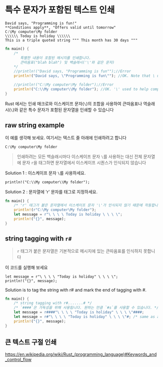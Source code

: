 # 특수 문자가 포함된 텍스트 인쇄

```shell
David says, "Programming is fun!"
**Conditions apply**, "Offers valid until tomorrow"
C:\My computer\My folder
\\\\\\ Today is holiday \\\\\\
This is a triple quoted string """ This month has 30 days """
```

```rust
fn main() {
    /*
       특별한 내용이 포함된 메시지를 인쇄합니다.
       큰따옴표("blah blah") 및 백슬래시('\'와 같은 문자)
    */
    //println!("David says, "Programming is fun"");//Error
    println!("David says, \"Programming is fun\""); //OK. Note that \ used to help compiler escape ' " '

    //println!("C:\My computer\My folder");//Error
    println!("C:\\My computer\\My folder"); //OK. '\' used to help compiler escape '\'
}
```

Rust 에서는 인쇄 매크로와 이스케이프 문자(`\`)의 조합을 사용하여 큰따옴표나 역슬래시(`\`)와 같은 특수 문자가 포함된 문자열을 인쇄할 수 있습니다


## raw string example

이 예를 생각해 보세요. 여기서는 텍스트 줄 아래에 인쇄하려고 합니다

```shell
C:\My computer\My folder
```

> 인쇄하려는 모든 백슬래시마다 이스케이프 문자 `\`를 사용하는 대신 전체 문자열에 문자 `r`을 태그하면 문자열에서 이스케이프 시퀀스가 인식되지 않습니다

Solution 1 : 이스케이프 문자 `\`를 사용하세요.

`println!("C:\\My computer\\My folder");`

Solution 2 : 문자열에 'r' 문자를 태그로 지정하세요.

```rust
fn main() {
    /* 'r' 태그가 붙은 문자열에서 이스케이프 문자 '\'가 인식되지 않기 때문에 작동합니다 */
    println!(r"C:\My computer\My folder");
    let message = r"\ \ \ \ Today is holiday \ \ \ \";
    println!("{}", message);
}
```


## string tagging with `r#`

> `r` 태그가 붙은 문자열은 기본적으로 메시지에 있는 큰따옴표를 인식하지 못합니다

이 코드를 실행해 보세요

```
let message = r"\ \ \ \ "Today is holiday" \ \ \ \";
println!("{}", message);
```


Solution is to tag the string with r# and mark the end of tagging with #.


```rust
fn main() {
    /* string tagging with r#.......# */
    /* `####`은 가독성을 위해 사용됩니다. 원하는 만큼 `#s`를 사용할 수 있습니다. */
    let message = r####"\ \ \ \ "Today is holiday" \ \ \ \"####;
    let message = r#"\ \ \ \ "Today is holiday" \ \ \ \"#; /* same as above */
    println!("{}", message);
}
```

## 큰 텍스트 구절 인쇄

https://en.wikipedia.org/wiki/Rust_(programming_language)#Keywords_and_control_flow

